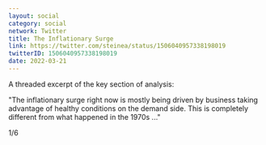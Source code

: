 ```yaml
---
layout: social
category: social
network: Twitter
title: The Inflationary Surge
link: https://twitter.com/steinea/status/1506040957338198019
twitterID: 1506040957338198019
date: 2022-03-21
---
```


A threaded excerpt of the key section of analysis:

"The inflationary surge right now is mostly being driven by business taking advantage of healthy conditions on the demand side. This is completely different from what happened in the 1970s ..."

1/6
